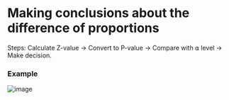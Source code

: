 # Making conclusions about the difference of proportions

Steps:
Calculate Z-value -> Convert to P-value -> Compare with ⍺ level -> Make decision.

### Example
![image](https://user-images.githubusercontent.com/14041622/45473118-b8389d80-b768-11e8-87ae-5cc95695092d.png)
